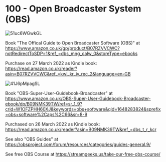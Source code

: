 # 100 - Open Broadcaster System (OBS)

![51uc6WGwkGL](https://user-images.githubusercontent.com/12828104/160279916-39170623-852a-4f01-ae2c-f242dd03122f.jpg)

Book "The Offical Guide to Open Broadcaster Software (OBS)" at https://www.amazon.co.uk/gp/product/B07RZVVCWC?notRedirectToSDP=1&ref_=dbs_mng_calw_0&storeType=ebooks

Purchase on 27 March 2022 as Kindle book: https://read.amazon.co.uk/reader?asin=B07RZVVCWC&ref_=kwl_kr_iv_rec_2&language=en-GB

![41J6pMpagSL](https://user-images.githubusercontent.com/12828104/160231870-1665a317-ba03-43f9-8ea8-7e19288e7ff4.jpg)

Book "OBS-Super-User-Guidebook-Broadcaster" at https://www.amazon.co.uk/OBS-Super-User-Guidebook-Broadcaster-ebook/dp/B09NMK39TW/ref=sr_1_9?crid=W1OFZPHH60XJ&keywords=obs+software&qid=1648283824&sprefix=obs+software%2Caps%2C66&sr=8-9

Purchased on 26 March 2022 as Kindle book: https://read.amazon.co.uk/reader?asin=B09NMK39TW&ref_=dbs_t_r_kcr

See also "OBS Guides" at https://obsproject.com/forum/resources/categories/guides-general.9/

See free OBS Course at https://streamgeeks.us/take-our-free-obs-course/
